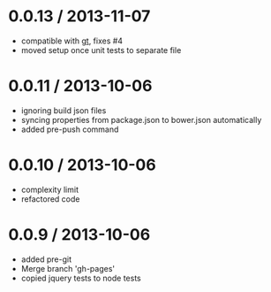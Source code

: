 
0.0.13 / 2013-11-07
==================

  * compatible with [gt](https://github.com/bahmutov/gt), fixes #4
  * moved setup once unit tests to separate file

0.0.11 / 2013-10-06
==================

  * ignoring build json files
  * syncing properties from package.json to bower.json automatically
  * added pre-push command

0.0.10 / 2013-10-06
==================

  * complexity limit
  * refactored code

0.0.9 / 2013-10-06
==================

  * added pre-git
  * Merge branch 'gh-pages'
  * copied jquery tests to node tests
